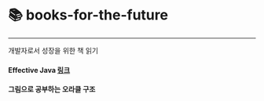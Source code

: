 # 📚 books-for-the-future
---
개발자로서 성장을 위한 책 읽기


#### Effective Java [링크](https://github.com/EffectiveJavaBookStudy/EffectiveJava)
#### 그림으로 공부하는 오라클 구조
